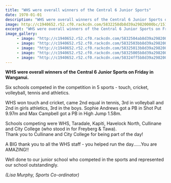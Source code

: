 ```yaml
---
title: "WHS were overall winners of the Central 6 Junior Sports"
date: 1970-01-01
description: "WHS were overall winners of the Central 6 Junior Sports on Friday in Wanganui on Friday 18 November 2016."
image: http://c1940652.r52.cf0.rackcdn.com/5832258db8d39a29820000bc/15109501_700055603476882_7242291790808664068_n.jpg
excerpt: "WHS were overall winners of the Central 6 Junior Sports on Friday in Wanganui on Friday 18 November 2016."
image_gallery:
     - image: "http://c1940652.r52.cf0.rackcdn.com/5832504ab8d39a2982000110/bowling2yes.jpg"
     - image: "http://c1940652.r52.cf0.rackcdn.com/5832503bb8d39a298200010e/bowling3yes.jpg"
     - image: "http://c1940652.r52.cf0.rackcdn.com/58325013b8d39a298200010a/batting2.jpg"
     - image: "http://c1940652.r52.cf0.rackcdn.com/58325005b8d39a2982000108/batting3.jpg"
     - image: "http://c1940652.r52.cf0.rackcdn.com/58324ff5b8d39a2982000106/batting4.jpg"
---
```


<p><strong>WHS were overall winners of the Central 6 Junior Sports on Friday in Wanganui. </strong></p>
<p>Six schools competed in the competition in 5 sports - touch, cricket, volleyball, tennis and athletics.&nbsp;</p>
<p>WHS won touch and cricket, came 2nd equal in tennis, 3rd in volleyball and 2nd in girls athletics, 3rd in the boys. Sophie Andrews got a PB in Shot Put 9.97m and Max Campbell got a PB in High Jump 1.58m.&nbsp;</p>
<p>Schools competing were WHS, Taradale, Kapiti, Havelock North, Cullinane and City College (w<span class="text_exposed_show">ho stood in for Freyberg &amp; Tawa).&nbsp;<br />Thank you to Cullinane and City College for being part of the day!</span></p>
<div class="text_exposed_show">
<p>A BIG thank you to all the WHS staff - you helped run the day......You are AMAZING!!&nbsp;</p>
<p>Well done to our junior school who competed in the sports and represented our school outstandingly.</p>
<p><em>(Lisa Murphy, Sports Co-ordinator)</em></p>
</div>

